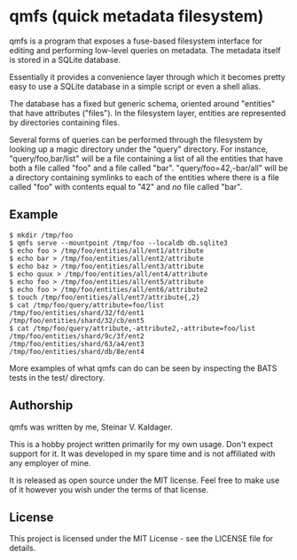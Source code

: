 # qmfs (quick metadata filesystem)

qmfs is a program that exposes a fuse-based filesystem
interface for editing and performing low-level queries
on metadata. The metadata itself is stored in a SQLite
database.

Essentially it provides a convenience layer through
which it becomes pretty easy to use a SQLite database
in a simple script or even a shell alias.

The database has a fixed but generic schema, oriented
around "entities" that have attributes ("files").
In the filesystem layer, entities are represented by
directories containing files.

Several forms of queries can be performed through
the filesystem by looking up a magic directory
under the "query" directory. For instance,
"query/foo,bar/list" will be a file containing a list
of all the entities that have both a file called
"foo" and a file called "bar". "query/foo=42,-bar/all" 
will be a directory containing symlinks to each of
the entities where there is a file called "foo"
with contents equal to "42" and _no_ file called "bar".

## Example

```
$ mkdir /tmp/foo
$ qmfs serve --mountpoint /tmp/foo --localdb db.sqlite3
$ echo foo > /tmp/foo/entities/all/ent1/attribute
$ echo bar > /tmp/foo/entities/all/ent2/attribute
$ echo baz > /tmp/foo/entities/all/ent3/attribute
$ echo quux > /tmp/foo/entities/all/ent4/attribute
$ echo foo > /tmp/foo/entities/all/ent5/attribute
$ echo foo > /tmp/foo/entities/all/ent6/attribute2
$ touch /tmp/foo/entities/all/ent7/attribute{,2}
$ cat /tmp/foo/query/attribute=foo/list
/tmp/foo/entities/shard/32/fd/ent1
/tmp/foo/entities/shard/32/cb/ent5
$ cat /tmp/foo/query/attribute,-attribute2,-attribute=foo/list
/tmp/foo/entities/shard/9c/3f/ent2
/tmp/foo/entities/shard/63/a4/ent3
/tmp/foo/entities/shard/db/8e/ent4
```

More examples of what qmfs can do can be seen by
inspecting the BATS tests in the test/ directory.

## Authorship

qmfs was written by me, Steinar V. Kaldager.

This is a hobby project written primarily for my own usage.
Don't expect support for it. It was developed in my spare
time and is not affiliated with any employer of mine.

It is released as open source under the MIT license. Feel
free to make use of it however you wish under the terms
of that license.

## License

This project is licensed under the MIT License - see the
LICENSE file for details.
